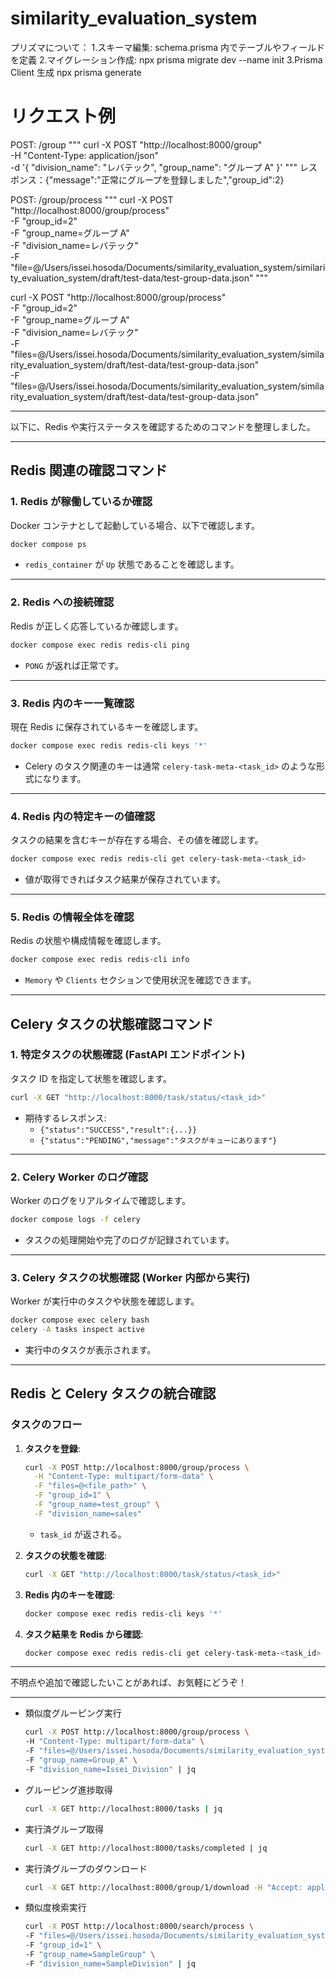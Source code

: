 # similarity_evaluation_system

プリズマについて： 1.スキーマ編集: schema.prisma 内でテーブルやフィールドを定義 2.マイグレーション作成:
npx prisma migrate dev --name init
3.Prisma Client 生成
npx prisma generate

# リクエスト例

POST: /group
"""
curl -X POST "http://localhost:8000/group" \
 -H "Content-Type: application/json" \
 -d '{
"division_name": "レバテック",
"group_name": "グループ A"
}'
"""
レスポンス：{"message":"正常にグループを登録しました","group_id":2}

POST: /group/process
"""
curl -X POST "http://localhost:8000/group/process" \
 -F "group_id=2" \
 -F "group_name=グループ A" \
 -F "division_name=レバテック" \
 -F "file=@/Users/issei.hosoda/Documents/similarity_evaluation_system/similarity_evaluation_system/draft/test-data/test-group-data.json"
"""

curl -X POST "http://localhost:8000/group/process" \
 -F "group_id=2" \
 -F "group_name=グループ A" \
 -F "division_name=レバテック" \
 -F "files=@/Users/issei.hosoda/Documents/similarity_evaluation_system/similarity_evaluation_system/draft/test-data/test-group-data.json" \
 -F "files=@/Users/issei.hosoda/Documents/similarity_evaluation_system/similarity_evaluation_system/draft/test-data/test-group-data.json"

---

以下に、Redis や実行ステータスを確認するためのコマンドを整理しました。

---

## **Redis 関連の確認コマンド**

### **1. Redis が稼働しているか確認**

Docker コンテナとして起動している場合、以下で確認します。

```bash
docker compose ps
```

- `redis_container` が `Up` 状態であることを確認します。

---

### **2. Redis への接続確認**

Redis が正しく応答しているか確認します。

```bash
docker compose exec redis redis-cli ping
```

- `PONG` が返れば正常です。

---

### **3. Redis 内のキー一覧確認**

現在 Redis に保存されているキーを確認します。

```bash
docker compose exec redis redis-cli keys '*'
```

- Celery のタスク関連のキーは通常 `celery-task-meta-<task_id>` のような形式になります。

---

### **4. Redis 内の特定キーの値確認**

タスクの結果を含むキーが存在する場合、その値を確認します。

```bash
docker compose exec redis redis-cli get celery-task-meta-<task_id>
```

- 値が取得できればタスク結果が保存されています。

---

### **5. Redis の情報全体を確認**

Redis の状態や構成情報を確認します。

```bash
docker compose exec redis redis-cli info
```

- `Memory` や `Clients` セクションで使用状況を確認できます。

---

## **Celery タスクの状態確認コマンド**

### **1. 特定タスクの状態確認 (FastAPI エンドポイント)**

タスク ID を指定して状態を確認します。

```bash
curl -X GET "http://localhost:8000/task/status/<task_id>"
```

- 期待するレスポンス:
  - `{"status":"SUCCESS","result":{...}}`
  - `{"status":"PENDING","message":"タスクがキューにあります"}`

---

### **2. Celery Worker のログ確認**

Worker のログをリアルタイムで確認します。

```bash
docker compose logs -f celery
```

- タスクの処理開始や完了のログが記録されています。

---

### **3. Celery タスクの状態確認 (Worker 内部から実行)**

Worker が実行中のタスクや状態を確認します。

```bash
docker compose exec celery bash
celery -A tasks inspect active
```

- 実行中のタスクが表示されます。

---

## **Redis と Celery タスクの統合確認**

### **タスクのフロー**

1. **タスクを登録**:

   ```bash
   curl -X POST http://localhost:8000/group/process \
     -H "Content-Type: multipart/form-data" \
     -F "files=@<file_path>" \
     -F "group_id=1" \
     -F "group_name=test_group" \
     -F "division_name=sales"
   ```

   - `task_id` が返される。

2. **タスクの状態を確認**:

   ```bash
   curl -X GET "http://localhost:8000/task/status/<task_id>"
   ```

3. **Redis 内のキーを確認**:

   ```bash
   docker compose exec redis redis-cli keys '*'
   ```

4. **タスク結果を Redis から確認**:
   ```bash
   docker compose exec redis redis-cli get celery-task-meta-<task_id>
   ```

---

不明点や追加で確認したいことがあれば、お気軽にどうぞ！

---

- 類似度グルーピング実行

  ```bash
  curl -X POST http://localhost:8000/group/process \
  -H "Content-Type: multipart/form-data" \
  -F "files=@/Users/issei.hosoda/Documents/similarity_evaluation_system/similarity_evaluation_system/draft/test-data/test-group-data.json" \
  -F "group_name=Group_A" \
  -F "division_name=Issei_Division" | jq
  ```

- グルーピング進捗取得

  ```bash
  curl -X GET http://localhost:8000/tasks | jq
  ```

- 実行済グループ取得

  ```bash
  curl -X GET http://localhost:8000/tasks/completed | jq

  ```

- 実行済グループのダウンロード

  ```bash
  curl -X GET http://localhost:8000/group/1/download -H "Accept: application/json" -o "result.json"

  ```

- 類似度検索実行
  ```bash
  curl -X POST http://localhost:8000/search/process \
  -F "files=@/Users/issei.hosoda/Documents/similarity_evaluation_system/similarity_evaluation_system/draft/test-data/query.json;type=application/json" \
  -F "group_id=1" \
  -F "group_name=SampleGroup" \
  -F "division_name=SampleDivision" | jq
  ```
